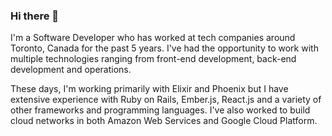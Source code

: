 ### Hi there 👋

I'm a Software Developer who has worked at tech companies around Toronto, Canada for the past 5 years.  I've had the opportunity to work with multiple technologies ranging from front-end development, back-end development and operations.

These days, I'm working primarily with Elixir and Phoenix but I have extensive experience with Ruby on Rails, Ember.js, React.js and a variety of other frameworks and programming languages.  I've also worked to build cloud networks in both Amazon Web Services and Google Cloud Platform.

<!--
**michaelfich/michaelfich** is a ✨ _special_ ✨ repository because its `README.md` (this file) appears on your GitHub profile.

Here are some ideas to get you started:

- 🔭 I’m currently working on ...
- 🌱 I’m currently learning ...
- 👯 I’m looking to collaborate on ...
- 🤔 I’m looking for help with ...
- 💬 Ask me about ...
- 📫 How to reach me: ...
- 😄 Pronouns: ...
- ⚡ Fun fact: ...
-->
